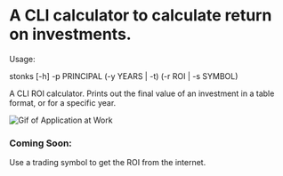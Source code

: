 # A CLI calculator to calculate return on investments.

Usage:

stonks [-h] -p PRINCIPAL (-y YEARS | -t) (-r ROI | -s SYMBOL)

A CLI ROI calculator. Prints out the final value of an investment in a table format,
or for a specific year.

![Gif of Application at Work](./table_format.gif "A look at the application at work")

### Coming Soon:
Use a trading symbol to get the ROI from the internet.
